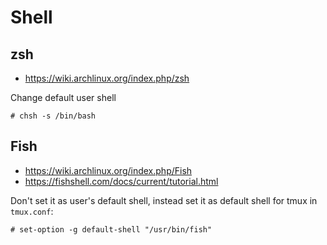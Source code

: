 # Shell

## zsh
* https://wiki.archlinux.org/index.php/zsh

Change default user shell

```
# chsh -s /bin/bash
```

## Fish
* https://wiki.archlinux.org/index.php/Fish
* https://fishshell.com/docs/current/tutorial.html

Don't set it as user's default shell, instead set it as default shell for tmux
in `tmux.conf`:

```
# set-option -g default-shell "/usr/bin/fish"
```

